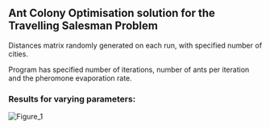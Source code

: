 ## Ant Colony Optimisation solution for the Travelling Salesman Problem

Distances matrix randomly generated on each run, with specified number of cities.

Program has specified number of iterations, number of ants per iteration and the pheromone evaporation rate.

### Results for varying parameters:
![Figure_1](https://github.com/jackoubridge/aco-tscp/assets/116497746/5e9c54d1-16dc-4973-87a1-f8e163cab934)

